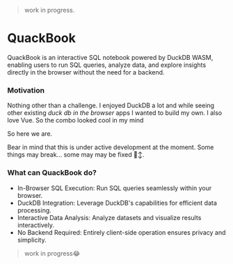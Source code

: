 > work in progress.

# QuackBook

QuackBook is an interactive SQL notebook powered by DuckDB WASM, enabling users to run SQL queries, analyze data, and
explore insights directly in the browser without the need for a backend.

### Motivation

Nothing other than a challenge. I enjoyed DuckDB a lot and while seeing other existing _duck db in the browser_ apps 
I wanted to build my own. I also love Vue. So the combo looked cool in my mind 

So here we are.

Bear in mind that this is under active development at the moment. Some things may break... some may may be fixed 🙂‍↕️.

### What can QuackBook do?

- In-Browser SQL Execution: Run SQL queries seamlessly within your browser.
- DuckDB Integration: Leverage DuckDB's capabilities for efficient data processing.
- Interactive Data Analysis: Analyze datasets and visualize results interactively.
- No Backend Required: Entirely client-side operation ensures privacy and simplicity.


> work in progress😂